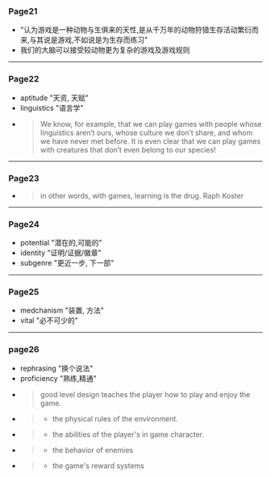 ### Page21
* "认为游戏是一种动物与生俱来的天性,是从千万年的动物狩猎生存活动繁衍而来,与其说是游戏,不如说是为生存而练习"
* 我们的大脑可以接受较动物更为复杂的游戏及游戏规则
---
### Page22
* aptitude "天资, 天赋"
* linguistics "语言学"
* > We know, for example, that
we can play games with people whose linguistics aren’t ours, whose culture we
don’t share, and whom we have never met before. It is even clear that we can play
games with creatures that don’t even belong to our species! 
---
### Page23
* > in other words, with games, learning is the drug. Raph Koster
---
### Page24
* potential "潜在的,可能的"
* identity "证明/证据/徽章"
* subgenre "更近一步, 下一部"
---
### Page25
* medchanism "装置, 方法"
* vital "必不可少的"
---
### page26
* rephrasing "换个说法"
* proficiency "熟练,精通"
* > good level design teaches the player how to play and enjoy the game.
* > * the physical rules of the environment. 
* > * the abilities of the player's in game character. 
* > * the behavior of enemies
* > * the game's reward systems
